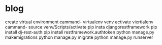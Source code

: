 # blog
create virtual environment 
cammand- virtualenv venv
activate viertialenv
cammand- source venv/Scripts/activate
pip insta djangorestframework
pip install dj-rest-auth
pip install restframework.authtoken
python manage.py makemigrations
python manage.py migrate
python manage.py runserver


